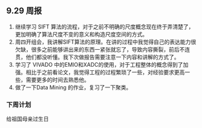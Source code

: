 ## 9.29 周报

1. 继续学习 SIFT 算法的流程，对于之前不明确的尺度概念现在终于弄清楚了，更加明确了算法尺度不变的意义和构造尺度空间的方式。
2. 周四开组会，我讲解SIFT算法的原理。在讲的过程中我觉得自己的表达能力很欠缺，很多之前能够讲出来的东西一紧张就忘了，导致内容撕裂，前后不连贯，他们都没听懂。我下次做报告需要注意一下内容和讲解的方式了。
3. 学习了 VIVADO 中的EMIO和XADC的使用，对于工程整体的概念得到了加强。相比于之前看论文，我觉得工程的过程繁琐了一些，对经验要求更高一些，需要更多的时间去熟悉他。
4. 做了一下Data Mining 的作业，复习了一下聚类。

### 下周计划

给祖国母亲过生日

